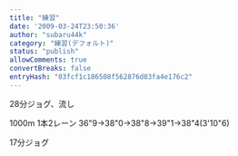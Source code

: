 ```yaml
---
title: "練習"
date: '2009-03-24T23:50:36'
author: "subaru44k"
category: "練習(デフォルト)"
status: "publish"
allowComments: true
convertBreaks: false
entryHash: "03fcf1c186508f562876d03fa4e176c2"
---
```

28分ジョグ、流し

1000m 1本2レーン
36"9→38"0→38"8→39"1→38"4(3'10"6)

17分ジョグ
